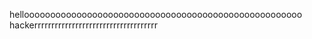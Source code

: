 hellooooooooooooooooooooooooooooooooooooooooooooooooooooo hackerrrrrrrrrrrrrrrrrrrrrrrrrrrrrrrrrrrr
